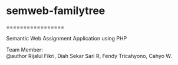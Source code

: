 # semweb-familytree
=================

Semantic Web Assignment Application using PHP

Team Member:   
@author Rijalul Fikri, Diah Sekar Sari R, Fendy Tricahyono, Cahyo W.